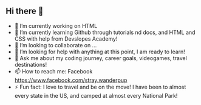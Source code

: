 ## Hi there 👋

- 🔭 I’m currently working on HTML
- 🌱 I’m currently learning Github through tutorials nd docs, and HTML and CSS with help from Devslopes Academy!
- 👯 I’m looking to collaborate on ...
- 🤔 I’m looking for help with anything at this point, I am ready to learn!
- 💬 Ask me about my coding journey, career goals, videogames, travel destinations!
- 📫 How to reach me: Facebook https://www.facebook.com/stray.wanderpup
- ⚡ Fun fact: I love to travel and be on the move! I have been to almost every state in the US, and camped at almost every National Park!
